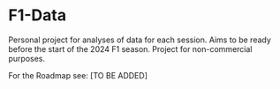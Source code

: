 # F1-Data
Personal project for analyses of data for each session. Aims to be ready before the start of the 2024 F1 season. Project for non-commercial purposes.

For the Roadmap see: [TO BE ADDED]
